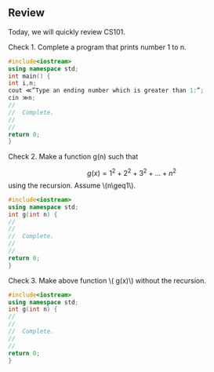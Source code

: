## Review

Today, we will quickly review CS101.

Check 1. Complete a program that prints number 1 to n.

```c++
#include<iostream> 
using namespace std; 
int main() {
int i,n;
cout ≪”Type an ending number which is greater than 1:”;
cin ≫n;
//
//  Complete.
//
//
return 0;
}
```
Check 2. Make a function g(n) such that

$$
g(x)=1^2+2^2+3^2+\ldots+n^2
$$
using the recursion.
Assume \\(n\geq1\\).
```c++
#include<iostream> 
using namespace std; 
int g(int n) {
//
//
//  Complete.
//
//
return 0;
}

```
Check 3. Make above function \\( g(x)\\) without the recursion.
```c++
#include<iostream> 
using namespace std; 
int g(int n) {
//
//
//  Complete.
//
//
return 0;
}

```
